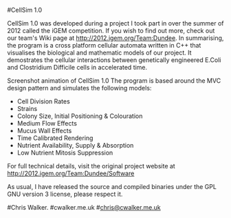 #CellSim 1.0

CellSim 1.0 was developed during a project I took part in over the summer of 2012 called the iGEM competition. If you wish to find out more, check out our team's Wiki page at http://2012.igem.org/Team:Dundee. In summarising, the program is a cross platform cellular automata written in C++ that visualises the biological and mathematic models of our project. It demostrates the cellular interactions between genetically engineered E.Coli and Clostridium Difficile cells in accelerated time.

Screenshot animation of CellSim 1.0 The program is based around the MVC design pattern and simulates the following models:

* Cell Division Rates
* Strains
* Colony Size, Initial Positioning & Colouration
* Medium Flow Effects
* Mucus Wall Effects
* Time Calibrated Rendering
* Nutrient Availability, Supply & Absorption
* Low Nutrient Mitosis Suppression

For full technical details, visit the original project website at http://2012.igem.org/Team:Dundee/Software

As usual, I have released the source and compiled binaries under the GPL GNU version 3 license, please respect it.

#Chris Walker.
#cwalker.me.uk
#chris@cwalker.me.uk